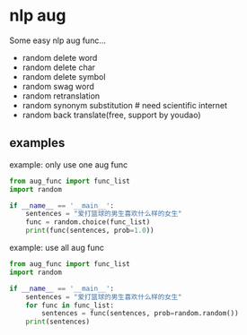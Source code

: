# nlp aug

Some easy nlp aug func...

- random delete word
- random delete char
- random delete symbol
- random swag word
- random retranslation
- random synonym substitution # need scientific internet
- random back translate(free, support by youdao)


## examples
example: only use one aug func
```python
from aug_func import func_list
import random

if __name__ == '__main__':
    sentences = "爱打篮球的男生喜欢什么样的女生"
    func = random.choice(func_list)
    print(func(sentences, prob=1.0))
```

example: use all aug func
```python
from aug_func import func_list
import random

if __name__ == '__main__':
    sentences = "爱打篮球的男生喜欢什么样的女生"
    for func in func_list:
        sentences = func(sentences, prob=random.random())
    print(sentences)
```